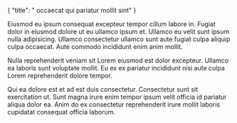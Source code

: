 {
  "title": " occaecat qui pariatur mollit sint"
}

Eiusmod eu ipsum consequat excepteur tempor cillum labore in. Fugiat dolor in eiusmod dolore ut eu ullamco ipsum et. Ullamco eu velit sunt ipsum nulla adipisicing. Ullamco consectetur ullamco sunt aute fugiat culpa aliquip culpa occaecat. Aute commodo incididunt enim anim mollit.

Nulla reprehenderit veniam sit Lorem eiusmod est dolor excepteur. Ullamco ea laboris sunt voluptate mollit. Eu ex ex pariatur incididunt nisi aute culpa Lorem reprehenderit dolore tempor.

Qui ea dolore est et ad est duis consectetur. Consectetur sunt sit exercitation ut. Sunt magna irure enim tempor ipsum velit officia id pariatur aliqua dolor ea. Anim do ex consectetur reprehenderit irure mollit laboris cupidatat consequat officia laborum.